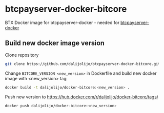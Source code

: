 # btcpayserver-docker-bitcore
BTX Docker image for btcpayserver-docker - needed for [btcpayserver-docker](https://github.com/btcpayserver/btcpayserver-docker)

## Build new docker image version
Clone repository
```sh
git clone https://github.com/dalijolijo/btcpayserver-docker-bitcore.git
```

Change `BITCORE_VERSION <new_version>` in Dockerfile and build new docker image with <new_version> tag
```sh
docker build -t dalijolijo/docker-bitcore:<new_version> .
```

Push new version to https://hub.docker.com/r/dalijolijo/docker-bitcore/tags/
```sh
docker push dalijolijo/docker-bitcore:<new_version>
```
